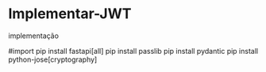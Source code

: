# Implementar-JWT
implementação

#import
pip install fastapi[all]
pip install passlib
pip install pydantic
pip install python-jose[cryptography]


